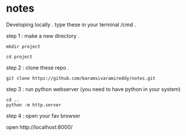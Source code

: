 # notes


Developing locally .
type these in your terminal /cmd .


step 1 : make a new directory . 

    mkdir project
    
    cd project
    
step 2 :  clone these repo .

    git clone https://github.com/baramsivaramireddy/notes.git



    
step 3 : run python webserver (you need to have python in your system)
    
    cd ..
    python -m http.server 

step 4 : open your fav browser 

   open  http://localhost:8000/
